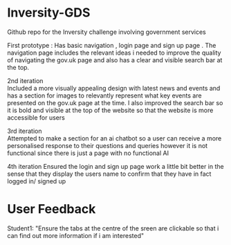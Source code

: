 # Inversity-GDS
Github repo for the Inversity challenge involving government services

First prototype :
Has basic navigation , login page and sign up page . The navigation page includes the relevant ideas i needed to improve the quality of navigating the gov.uk page and also has a clear and visible search bar at the top. 

 2nd iteration  
Included a more visually appealing design with latest news and events and has a section for images to relevantly represent what key events are presented on the gov.uk page at the time. I also improved the search bar so it is bold and visible at the top of the website so that the website is more accessible for users 

3rd iteration  
Attempted to make a section for an ai chatbot so a user can receive a more personalised response to their questions and queries however it is not functional since there is just a page with no functional AI 

4th iteration 
Ensured the login and sign up page work a little bit better in the sense that they display the users name to confirm that they have in fact logged in/ signed up  

# User Feedback
Student1: "Ensure the tabs at the centre of the sreen are clickable so that i can find out more information if i am interested"
